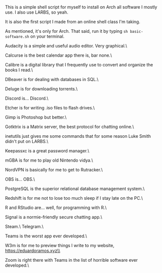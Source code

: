 This is a simple shell script for myself to install on Arch all software I mostly use. I also use LARBS, so yeah.

It is also the first script I made from an online shell class I'm taking.

As mentioned, it's only for Arch. That said, run it by typing <code>sh basic-software.sh</code> on your terminal.

Audacity is a simple and useful audio editor. Very graphical.\\

Calcurse is the best calendar app there is, bar none.\\

Calibre is a digital library that I frequently use to convert and organize the books I read.\\

DBeaver is for dealing with databases in SQL.\\

Deluge is for downloading torrents.\\

Discord is... Discord.\\

Etcher is for writing .iso files to flash drives.\\

Gimp is Photoshop but better.\\

Gotktrix is a Matrix server, the best protocol for chatting online.\\

inetutils just gives me some commands that for some reason Luke Smith didn't put on LARBS.\\

Keepassxc is a great password manager.\\

mGBA is for me to play old Nintendo vidya.\\

NordVPN is basically for me to get to Rutracker.\\

OBS is... OBS.\\

PostgreSQL is the superior relational database management system.\\

Redshift is for me not to lose too much sleep if I stay late on the PC.\\

R and RStudio are... well, for programming with R.\\

Signal is a normie-friendly secure chatting app.\\

Steam.\\
Telegram.\\

Teams is the worst app ever developed.\\

W3m is for me to preview things I write to my website, https://eduardoramos.xyz\\

Zoom is right there with Teams in the list of horrible software ever developed.\\
